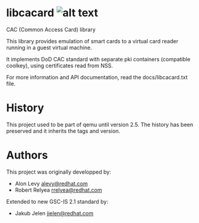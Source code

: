 # libcacard ![alt text][travis]

CAC (Common Access Card) library

This library provides emulation of smart cards to a virtual card
reader running in a guest virtual machine.

It implements DoD CAC standard with separate pki containers
(compatible coolkey), using certificates read from NSS.

For more information and API documentation, read the docs/libcacard.txt file.

# History

This project used to be part of qemu until version 2.5. The history
has been preserved and it inherits the tags and version.

# Authors

This project was originally developped by:

- Alon Levy <alevy@redhat.com>
- Robert Relyea <rrelyea@redhat.com>

Extended to new GSC-IS 2.1 standard by:

- Jakub Jelen <jjelen@redhat.com>

[travis]: https://travis-ci.org/SPICE/libcacard.svg?branch=master
